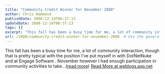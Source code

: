 ```yaml
---
title: "Community Credit Winner for November 2008"
author: Chris Hammond
publishDate: 2008-12-24T06:37:13
updateDate: 2008-12-24T06:37:13
tags: []
excerpt: "This fall has been a busy time for me, a lot of community interaction, though that is pretty typical with the position I’ve put myself in with DotNetNuke and at Engage Software . November however I had enough participation in community activities to take...(read more)"
url: /2008/community-credit-winner-for-november-2008  # Use the generated URL with year
---
```

This fall has been a busy time for me, a lot of community interaction, though that is pretty typical with the position I’ve put myself in with DotNetNuke and at Engage Software . November however I had enough participation in community activities to take...(<a href="https://weblogs.asp.net/christoc/archive/2008/12/24/community-credit-winner-for-november-2008.aspx">read more</a>)<img src="https://weblogs.asp.net/aggbug.aspx?PostID=6805891" width="1" height="1"> <a href="https://weblogs.asp.net/christoc/archive/2008/12/24/community-credit-winner-for-november-2008.aspx">Read More at weblogs.asp.net</a>
